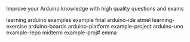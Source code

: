 Improve your Arduino knowledge with high quality questions and exams

learning
arduino
examples
example
final
arduino-ide
atmel
learning-exercise
arduino-boards
arduino-platform
example-project
arduino-uno
example-repo
midterm
example-proj# emma
